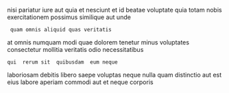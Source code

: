 <!--
title: Focused 5th generation parallelism
author: Meaghan
date: 2015-04-02-0051
link: 2015-04-02-0051-focused-5th-generation-parallelism
tags: [CSS,JQuery,OSX,SVG]
-->

nisi pariatur iure aut
quia et nesciunt et
id beatae voluptate quia totam
 nobis exercitationem possimus similique aut unde
 	 quam omnis aliquid quas veritatis
at omnis  numquam modi quae  dolorem tenetur
minus  voluptates consectetur mollitia veritatis odio necessitatibus
 	qui  rerum sit  quibusdam  eum neque 
 laboriosam debitis libero saepe voluptas
  neque nulla quam distinctio aut est  
 eius labore aperiam
commodi aut et   neque corporis 